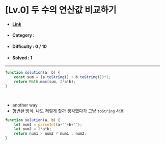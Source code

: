 # [Lv.0] 두 수의 연산값 비교하기 
* #### [Link](https://school.programmers.co.kr/learn/courses/30/lessons/181938)
* #### Category : 
* #### Difficulty : 0 / 10  
* #### Solved : 1

<hr />

```js
function solution(a, b) {
    const sum = (a.toString() + b.toString())*1;
    return Math.max(sum, 2*a*b);
}
```

<br />

* another way
* 형변환 방식. 나도 저렇게 할까 생각했다가 그냥 `toString` 사용 
```js
function solution(a, b) {
    let num1 = parseInt(a+""+b+"");
    let num2 = 2*a*b;
    return num1 > num2 ? num1 : num2;
}
```